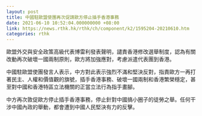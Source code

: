 ```yaml
---
layout: post
title: 中國駐歐盟使團再次促請歐方停止插手香港事務
date: 2021-06-10 10:52:04.000000000 +08:00
link: https://news.rthk.hk/rthk/ch/component/k2/1595204-20210610.htm
categories: rthk
---
```


歐盟外交與安全政策高級代表博雷利發表聲明，譴責香港修改選舉制度，認為有關改動再次破壞一國兩制原則，歐方將加強應對，考慮派遣代表團到香港。

中國駐歐盟使團發言人表示，中方對此表示強烈不滿和堅決反對，指責歐方一再打著民主、人權和價值觀的旗號，插手香港事務、破壞一國兩制和香港繁榮穩定，甚至對中國和香港特區立法機關的正當立法行為指手畫腳。

中方再次敦促歐方停止插手香港事務，停止針對中國搞小圈子的徒勞之舉。任何干涉中國內政的舉動，都會遭到中國人民堅決有力的反擊。

